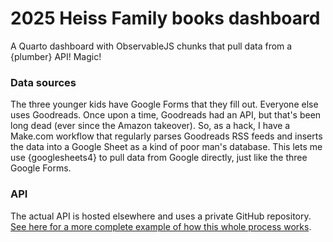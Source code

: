# 2025 Heiss Family books dashboard

A Quarto dashboard with ObservableJS chunks that pull data from a {plumber} API! Magic!

### Data sources

The three younger kids have Google Forms that they fill out. Everyone else uses Goodreads. Once upon a time, Goodreads had an API, but that's been long dead (ever since the Amazon takeover). So, as a hack, I have a Make.com workflow that regularly parses Goodreads RSS feeds and inserts the data into a Google Sheet as a kind of poor man's database. This lets me use {googlesheets4} to pull data from Google directly, just like the three Google Forms.

### API

The actual API is hosted elsewhere and uses a private GitHub repository. [See here for a more complete example of how this whole process works](https://www.andrewheiss.com/blog/2024/01/12/diy-api-plumber-quarto-ojs/).
